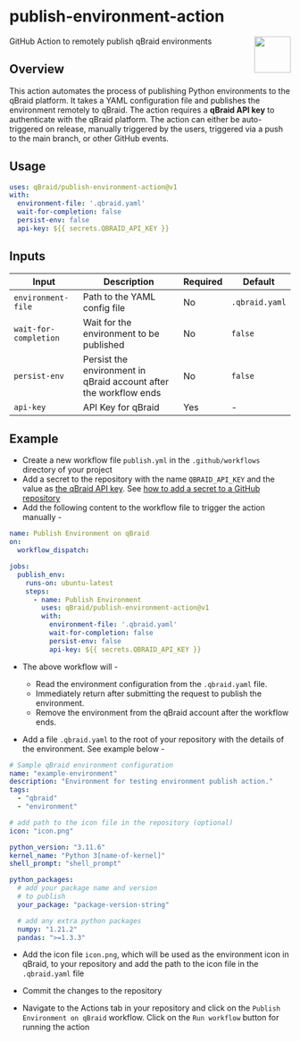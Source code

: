 # publish-environment-action

<img align="right" height="65" src="https://qbraid-static.s3.us-east-1.amazonaws.com/logo.png"/>
GitHub Action to remotely publish qBraid environments

## Overview

This action automates the process of publishing Python environments to the qBraid platform. It takes a YAML configuration file and publishes the environment remotely to qBraid. The action requires a **qBraid API key** to authenticate with the qBraid platform. The action can either be auto-triggered on release, manually triggered by the users, triggered via a push to the main branch, or other GitHub events. 

## Usage
```yaml
uses: qBraid/publish-environment-action@v1
with:
  environment-file: '.qbraid.yaml'
  wait-for-completion: false
  persist-env: false
  api-key: ${{ secrets.QBRAID_API_KEY }}
```

## Inputs

| Input | Description | Required | Default |
|-------|-------------|----------|---------|
| `environment-file` | Path to the YAML config file | No | `.qbraid.yaml` |
| `wait-for-completion` | Wait for the environment to be published | No | `false` |
| `persist-env` | Persist the environment in qBraid account after the workflow ends | No | `false` |
| `api-key` | API Key for qBraid | Yes | - |

## Example

- Create a new workflow file `publish.yml` in the `.github/workflows` directory of your project
- Add a secret to the repository with the name `QBRAID_API_KEY` and the value as [the qBraid API key](https://docs.qbraid.com/home/account#api-keys). See [how to add a secret to a GitHub repository](https://docs.github.com/en/actions/security-for-github-actions/security-guides/using-secrets-in-github-actions#creating-secrets-for-a-repository)
- Add the following content to the workflow file to trigger the action manually -

```yaml
name: Publish Environment on qBraid
on:
  workflow_dispatch:

jobs:
  publish_env:
    runs-on: ubuntu-latest 
    steps:
      - name: Publish Environment
        uses: qBraid/publish-environment-action@v1
        with:
          environment-file: '.qbraid.yaml'
          wait-for-completion: false
          persist-env: false
          api-key: ${{ secrets.QBRAID_API_KEY }}
```

- The above workflow will - 
    * Read the environment configuration from the `.qbraid.yaml` file. 
    * Immediately return after submitting the request to publish the environment.
    * Remove the environment from the qBraid account after the workflow ends.

- Add a file `.qbraid.yaml` to the root of your repository with the details of the environment. See example below -
```yaml
# Sample qBraid environment configuration
name: "example-environment"
description: "Environment for testing environment publish action."
tags:
  - "qbraid"
  - "environment" 

# add path to the icon file in the repository (optional)
icon: "icon.png"

python_version: "3.11.6"
kernel_name: "Python 3[name-of-kernel]"
shell_prompt: "shell_prompt"

python_packages:
  # add your package name and version 
  # to publish
  your_package: "package-version-string"

  # add any extra python packages
  numpy: "1.21.2"
  pandas: ">=1.3.3"

```
- Add the icon file `icon.png`, which will be used as the environment icon in qBraid, to your repository and add the path to the icon file in the `.qbraid.yaml` file
- Commit the changes to the repository

- Navigate to the Actions tab in your repository and click on the `Publish Environment on qBraid` workflow. Click on the `Run workflow` button for running the action